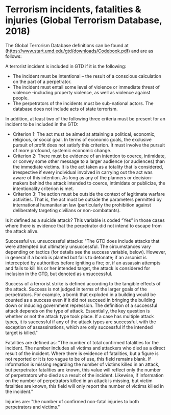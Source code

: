 # Terrorism incidents, fatalities & injuries (Global Terrorism Database, 2018)

The Global Terrorism Database definitions can be found at (https://www.start.umd.edu/gtd/downloads/Codebook.pdf) and are as follows:

A terrorist incident is included in GTD if it is the following:
- The incident must be intentional – the result of a conscious calculation on the part of a perpetrator.
- The incident must entail some level of violence or immediate threat of violence -including property violence, as well as violence against people.
- The perpetrators of the incidents must be sub-national actors. The database does not include acts of state terrorism.

In addition, at least two of the following three criteria must be present for an incident to be included in the GTD:
- Criterion 1: The act must be aimed at attaining a political, economic, religious, or social goal. In terms of economic goals, the exclusive pursuit of profit does not satisfy this criterion. It must involve the pursuit of more profound, systemic economic change.
- Criterion 2: There must be evidence of an intention to coerce, intimidate, or convey some other message to a larger audience (or audiences) than the immediate victims. It is the act taken as a totality that is considered, irrespective if every individual involved in carrying out the act was aware of this intention. As long as any of the planners or decision-makers behind the attack intended to coerce, intimidate or publicize, the intentionality criterion is met.
- Criterion 3: The action must be outside the context of legitimate warfare activities. That is, the act must be outside the parameters permitted by international humanitarian law (particularly the prohibition against deliberately targeting civilians or non-combatants).

Is it defined as a suicide attack?
This variable is coded “Yes” in those cases where there is evidence that the perpetrator did not intend to escape from the attack alive. 

Successful vs. unsuccessful attacks:
"The GTD does include attacks that were attempted but ultimately unsuccessful. The circumstances vary depending on tactics (for details see the success variable, below). However, in general if a bomb is planted but fails to detonate; if an arsonist is intercepted by authorities before igniting a fire; or, if an assassin attempts and fails to kill his or her intended target, the attack is considered for inclusion in the GTD, but denoted as unsuccessful.

Success of a terrorist strike is defined according to the tangible effects of the attack. Success is not judged in terms of the larger goals of the perpetrators. For example, a bomb that exploded in a building would be counted as a success even if it did not succeed in bringing the building down or inducing government repression. The definition of a successful attack depends on the type of attack. Essentially, the key question is whether or not the attack type took place. If a case has multiple attack types, it is successful if any of the attack types are successful, with the exception of assassinations, which are only successful if the intended target is killed."

Fatalities are defined as:
"The number of total confirmed fatalities for the incident. The number includes all victims and attackers who died as a direct result of the incident. Where there is evidence of fatalities, but a figure is not reported or it is too vague to be of use, this field remains blank. If information is missing regarding the number of victims killed in an attack, but perpetrator fatalities are known, this value will reflect only the number of perpetrators who died as a result of the incident. Likewise, if information on the number of perpetrators killed in an attack is missing, but victim fatalities are known, this field will only report the number of victims killed in the incident."

Injuries are:
"the number of confirmed non-fatal injuries to both perpetrators and victims."